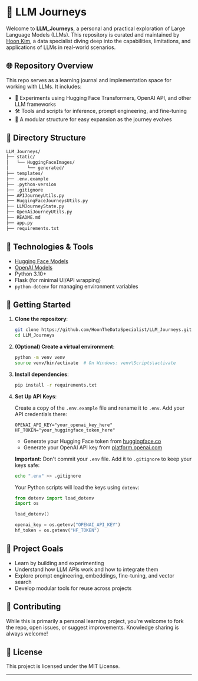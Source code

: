 # 🧠 LLM Journeys

Welcome to **LLM_Journeys**, a personal and practical exploration of Large Language Models (LLMs). This repository is curated and maintained by [Hoon Kim](https://github.com/HoonTheDataSpecialist), a data specialist diving deep into the capabilities, limitations, and applications of LLMs in real-world scenarios.

## 🌐 Repository Overview

This repo serves as a learning journal and implementation space for working with LLMs. It includes:

- 🧪 Experiments using Hugging Face Transformers, OpenAI API, and other LLM frameworks  
- 🛠️ Tools and scripts for inference, prompt engineering, and fine-tuning  
- 📁 A modular structure for easy expansion as the journey evolves  

## 📂 Directory Structure

```bash
LLM_Journeys/
├── static/                        
│   └── HuggingFaceImages/        
│       └── generated/            
├── templates/                    
├── .env.example                  
├── .python-version               
├── .gitignore                    
├── APIJourneyUtils.py            
├── HuggingFaceJourneysUtils.py  
├── LLMJourneyState.py            
├── OpenAiJourneyUtils.py         
├── README.md                     
├── app.py                        
├── requirements.txt              
```

## 🧰 Technologies & Tools

- [Hugging Face Models](https://huggingface.co/models)  
- [OpenAI Models](https://platform.openai.com/docs/models)  
- Python 3.10+  
- Flask (for minimal UI/API wrapping)  
- `python-dotenv` for managing environment variables  

## 🚀 Getting Started

1. **Clone the repository**:
   ```bash
   git clone https://github.com/HoonTheDataSpecialist/LLM_Journeys.git
   cd LLM_Journeys
   ```

2. **(Optional) Create a virtual environment**:
   ```bash
   python -m venv venv
   source venv/bin/activate  # On Windows: venv\Scripts\activate
   ```

3. **Install dependencies**:
   ```bash
   pip install -r requirements.txt
   ```

4. **Set Up API Keys**:

   Create a copy of the `.env.example` file and rename it to `.env`. Add your API credentials there:

   ```env
   OPENAI_API_KEY="your_openai_key_here"
   HF_TOKEN="your_huggingface_token_here"
   ```

   - Generate your Hugging Face token from [huggingface.co](https://huggingface.co/settings/tokens)  
   - Generate your OpenAI API key from [platform.openai.com](https://platform.openai.com/account/api-keys)

   **Important:** Don't commit your `.env` file. Add it to `.gitignore` to keep your keys safe:

   ```bash
   echo ".env" >> .gitignore
   ```

   Your Python scripts will load the keys using `dotenv`:

   ```python
   from dotenv import load_dotenv
   import os

   load_dotenv()

   openai_key = os.getenv("OPENAI_API_KEY")
   hf_token = os.getenv("HF_TOKEN")
   ```

## 🎯 Project Goals

- Learn by building and experimenting  
- Understand how LLM APIs work and how to integrate them  
- Explore prompt engineering, embeddings, fine-tuning, and vector search  
- Develop modular tools for reuse across projects  

## 🤝 Contributing

While this is primarily a personal learning project, you're welcome to fork the repo, open issues, or suggest improvements. Knowledge sharing is always welcome!

## 📜 License

This project is licensed under the MIT License.

---
